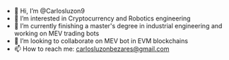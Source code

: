 - 👋 Hi, I’m @Carlosluzon9
- 👀 I’m interested in Cryptocurrency and Robotics engineering
- 🌱 I’m currently finishing a master's degree in industrial engineering and working on MEV trading bots
- 💞️ I’m looking to collaborate on MEV bot in EVM blockchains
- 📫 How to reach me: carlosluzonbezares@gmail.com



